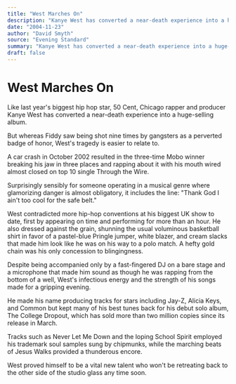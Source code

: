 ```yaml
---
title: "West Marches On"
description: "Kanye West has converted a near-death experience into a huge-selling album. But whereas Fiddy saw being shot nine times by gangsters as a perverted badge of honor, West's tragedy is easier to relate t..."
date: "2004-11-23"
author: "David Smyth"
source: "Evening Standard"
summary: "Kanye West has converted a near-death experience into a huge-selling album. But whereas Fiddy saw being shot nine times by gangsters as a perverted badge of honor, West's tragedy is easier to relate to. West contradicted more hip-hop conventions at his biggest UK show to date."
draft: false
---
```


# West Marches On

Like last year's biggest hip hop star, 50 Cent, Chicago rapper and producer Kanye West has converted a near-death experience into a huge-selling album.

But whereas Fiddy saw being shot nine times by gangsters as a perverted badge of honor, West's tragedy is easier to relate to.

A car crash in October 2002 resulted in the three-time Mobo winner breaking his jaw in three places and rapping about it with his mouth wired almost closed on top 10 single Through the Wire.

Surprisingly sensibly for someone operating in a musical genre where glamorizing danger is almost obligatory, it includes the line: "Thank God I ain't too cool for the safe belt."

West contradicted more hip-hop conventions at his biggest UK show to date, first by appearing on time and performing for more than an hour. He also dressed against the grain, shunning the usual voluminous basketball shirt in favor of a pastel-blue Pringle jumper, white blazer, and cream slacks that made him look like he was on his way to a polo match. A hefty gold chain was his only concession to blingingness.

Despite being accompanied only by a fast-fingered DJ on a bare stage and a microphone that made him sound as though he was rapping from the bottom of a well, West's infectious energy and the strength of his songs made for a gripping evening.

He made his name producing tracks for stars including Jay-Z, Alicia Keys, and Common but kept many of his best tunes back for his debut solo album, The College Dropout, which has sold more than two million copies since its release in March.

Tracks such as Never Let Me Down and the loping School Spirit employed his trademark soul samples sung by chipmunks, while the marching beats of Jesus Walks provided a thunderous encore.

West proved himself to be a vital new talent who won't be retreating back to the other side of the studio glass any time soon.

